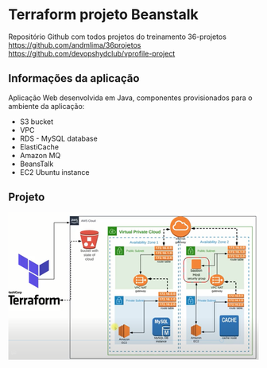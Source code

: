 # Terraform projeto Beanstalk
Repositório Github com todos projetos do treinamento 36-projetos
https://github.com/andmlima/36projetos
https://github.com/devopshydclub/vprofile-project


## Informações da aplicação
Aplicação Web desenvolvida em Java, componentes provisionados para o ambiente da aplicação:
<ul> 
    <li>S3 bucket</li>
    <li>VPC</li>
    <li>RDS - MySQL database</li>
    <li>ElastiCache</li>
    <li>Amazon MQ</li>
    <li>BeansTalk</li>
    <li>EC2 Ubuntu instance</li>
</ul>

## Projeto 
![image](/imagens/projeto.png)
